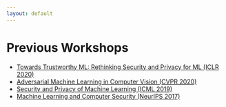 ```yaml
---
layout: default
---
```


# Previous Workshops

- [Towards Trustworthy ML: Rethinking Security and Privacy for ML (ICLR 2020)](https://trustworthyiclr20.github.io/)
- [Adversarial Machine Learning in Computer Vision (CVPR 2020)](https://adv-workshop-2020.github.io/)
- [Security and Privacy of Machine Learning (ICML 2019)](https://icml2019workshop.github.io/)
- [Machine Learning and Computer Security (NeurIPS 2017)](https://machine-learning-and-security.github.io/)
